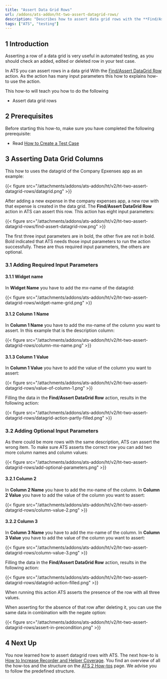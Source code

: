 ```yaml
---
title: "Assert Data Grid Rows"
url: /addons/ats-addon/ht-two-assert-datagrid-rows/
description: "Describes how to assert data grid rows with the **Find/Assert DataGrid Row** action."
tags: ["ATS", "testing"]
---
```


## 1 Introduction 

Asserting a row of a data grid is very useful in automated testing, as you should check an added, edited or deleted row in your test case. 

In ATS you can assert rows in a data grid With the [Find/Assert DataGrid Row](/addons/ats-addon/rg-one-findassert-datagrid-row/) action. As the action has many input parameters this how to explains how-to use the action. 

This how-to will teach you how to do the following

* Assert data grid rows

## 2 Prerequisites

Before starting this how-to, make sure you have completed the following prerequisite:

* Read [How to Create a Test Case](/addons/ats-addon/ht-two-create-a-test-case/)

## 3 Asserting Data Grid Columns

This how to uses the datagrid of the Company Epxenses app as an example:

{{< figure src="/attachments/addons/ats-addon/ht/v2/ht-two-assert-datagrid-rows/datagrid.png" >}}

After adding a new expense in the company expenses app, a new row with that expense is created in the data grid. The **Find/Assert DataGrid Row** action in ATS can assert this row. This action has eight input parameters:

{{< figure src="/attachments/addons/ats-addon/ht/v2/ht-two-assert-datagrid-rows/find-assert-datagrid-row.png" >}}

The first three input parameters are in bold, the other five are not in bold. Bold indicated that ATS needs those input parameters to run the action successfully. These are thus required input parameters, the others are optional.

### 3.1 Adding Required Input Parameters 

#### 3.1.1 Widget name

In **Widget Name** you have to add the mx-name of the datagrid:

{{< figure src="/attachments/addons/ats-addon/ht/v2/ht-two-assert-datagrid-rows/widget-name-grid.png" >}}

#### 3.1.2 Column 1 Name

In **Column 1 Name** you have to add the mx-name of the column you want to assert. In this example that is the description column:

{{< figure src="/attachments/addons/ats-addon/ht/v2/ht-two-assert-datagrid-rows/column-mx-name.png" >}}

#### 3.1.3 Column 1 Value

In **Column 1 Value** you have to add the value of the column you want to assert:

{{< figure src="/attachments/addons/ats-addon/ht/v2/ht-two-assert-datagrid-rows/value-of-column-1.png" >}}

Filling the data in the **Find/Assert DataGrid Row** action, results in the following action:

{{< figure src="/attachments/addons/ats-addon/ht/v2/ht-two-assert-datagrid-rows/datagrid-action-partly-filled.png" >}}

### 3.2 Adding Optional Input Parameters

As there could be more rows with the same description, ATS can assert the wrong item. To make sure ATS asserts the correct row you can add two more column names and column values:

{{< figure src="/attachments/addons/ats-addon/ht/v2/ht-two-assert-datagrid-rows/add-optional-parameters.png" >}}

#### 3.2.1 Column 2

In **Column 2 Name** you have to add the mx-name of the column. In **Column 2 Value** you have to add the value of the column you want to assert:

{{< figure src="/attachments/addons/ats-addon/ht/v2/ht-two-assert-datagrid-rows/column-value-2.png" >}}

#### 3.2.2 Column 3

In **Column 3 Name** you have to add the mx-name of the column. In **Column 3 Value** you have to add the value of the column you want to assert:

{{< figure src="/attachments/addons/ats-addon/ht/v2/ht-two-assert-datagrid-rows/column-value-3.png" >}}

Filling the data in the **Find/Assert DataGrid Row** action, results in the following action:

{{< figure src="/attachments/addons/ats-addon/ht/v2/ht-two-assert-datagrid-rows/datagrid-action-filled.png" >}}

When running this action ATS asserts the presence of the row with all three values.

When asserting for the absence of that row after deleting it, you can use the same data in combination with the negate option:

{{< figure src="/attachments/addons/ats-addon/ht/v2/ht-two-assert-datagrid-rows/assert-in-precondition.png" >}}

## 4 Next Up

You now learned how to assert datagrid rows with ATS. The next how-to is [How to Increase Recorder and Helper Coverage](/addons/ats-addon/ht-two-increase-recorder-helper-coverage/). You find an overview of all the how-tos and the structure on the [ATS 2 How-tos](/addons/ats-addon/ht-two/) page. We advise you to follow the predefined structure.
